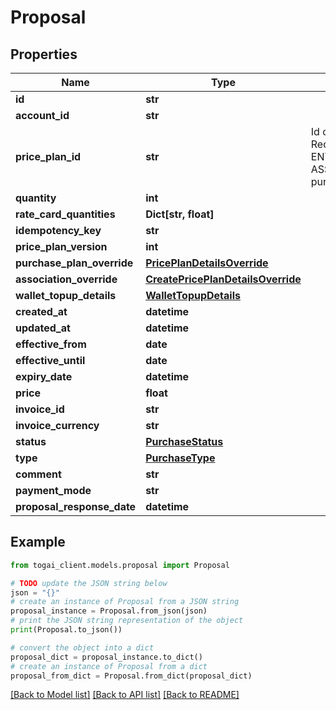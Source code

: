 # Proposal


## Properties

Name | Type | Description | Notes
------------ | ------------- | ------------- | -------------
**id** | **str** |  | 
**account_id** | **str** |  | 
**price_plan_id** | **str** | Id of the price plan, Required for ENTITLEMENT_GRANT, ASSOCIATION purchase | [optional] 
**quantity** | **int** |  | [optional] 
**rate_card_quantities** | **Dict[str, float]** |  | [optional] 
**idempotency_key** | **str** |  | [optional] 
**price_plan_version** | **int** |  | [optional] 
**purchase_plan_override** | [**PricePlanDetailsOverride**](PricePlanDetailsOverride.md) |  | [optional] 
**association_override** | [**CreatePricePlanDetailsOverride**](CreatePricePlanDetailsOverride.md) |  | [optional] 
**wallet_topup_details** | [**WalletTopupDetails**](WalletTopupDetails.md) |  | [optional] 
**created_at** | **datetime** |  | 
**updated_at** | **datetime** |  | [optional] 
**effective_from** | **date** |  | [optional] 
**effective_until** | **date** |  | [optional] 
**expiry_date** | **datetime** |  | [optional] 
**price** | **float** |  | [optional] 
**invoice_id** | **str** |  | [optional] 
**invoice_currency** | **str** |  | [optional] 
**status** | [**PurchaseStatus**](PurchaseStatus.md) |  | 
**type** | [**PurchaseType**](PurchaseType.md) |  | 
**comment** | **str** |  | [optional] 
**payment_mode** | **str** |  | 
**proposal_response_date** | **datetime** |  | [optional] 

## Example

```python
from togai_client.models.proposal import Proposal

# TODO update the JSON string below
json = "{}"
# create an instance of Proposal from a JSON string
proposal_instance = Proposal.from_json(json)
# print the JSON string representation of the object
print(Proposal.to_json())

# convert the object into a dict
proposal_dict = proposal_instance.to_dict()
# create an instance of Proposal from a dict
proposal_from_dict = Proposal.from_dict(proposal_dict)
```
[[Back to Model list]](../README.md#documentation-for-models) [[Back to API list]](../README.md#documentation-for-api-endpoints) [[Back to README]](../README.md)


